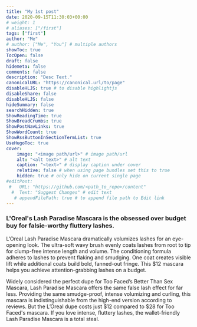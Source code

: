 ```yaml
---
title: "My 1st post"
date: 2020-09-15T11:30:03+00:00
# weight: 1
# aliases: ["/first"]
tags: ["first"]
author: "Me"
# author: ["Me", "You"] # multiple authors
showToc: true
TocOpen: false
draft: false
hidemeta: false
comments: false
description: "Desc Text."
canonicalURL: "https://canonical.url/to/page"
disableHLJS: true # to disable highlightjs
disableShare: false
disableHLJS: false
hideSummary: false
searchHidden: true
ShowReadingTime: true
ShowBreadCrumbs: true
ShowPostNavLinks: true
ShowWordCount: true
ShowRssButtonInSectionTermList: true
UseHugoToc: true
cover:
    image: "<image path/url>" # image path/url
    alt: "<alt text>" # alt text
    caption: "<text>" # display caption under cover
    relative: false # when using page bundles set this to true
    hidden: true # only hide on current single page
#editPost:
 #   URL: "https://github.com/<path_to_repo>/content"
  #  Text: "Suggest Changes" # edit text
   # appendFilePath: true # to append file path to Edit link
---
```

### L'Oreal's Lash Paradise Mascara is the obsessed over budget buy for falsie-worthy fluttery lashes.

L’Oreal Lash Paradise Mascara dramatically volumizes lashes for an eye-opening look. The ultra-soft wavy brush evenly coats lashes from root to tip for clump-free intense length and volume. The conditioning formula adheres to lashes to prevent flaking and smudging. One coat creates visible lift while additional coats build bold, fanned-out fringe. This $12 mascara helps you achieve attention-grabbing lashes on a budget.

Widely considered the perfect dupe for Too Faced’s Better Than Sex Mascara, Lash Paradise Mascara offers the same false lash effect for far less. Providing the same smudge-proof, intense volumizing and curling, this mascara is indistinguishable from the high-end version according to reviews. But the L’Oreal dupe costs just $12 compared to $28 for Too Faced's mascara. If you love intense, fluttery lashes, the wallet-friendly Lash Paradise Mascara is a total steal.